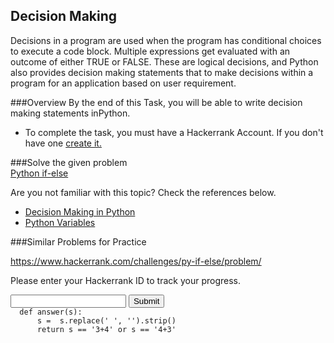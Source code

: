 ## Decision Making

Decisions in a program are used when the program has conditional choices to execute a code block. Multiple expressions get evaluated with an outcome of either TRUE or FALSE. These are logical decisions, and Python also provides decision making statements that to make decisions within a program for an application based on user requirement.
 
###Overview
By the end of this Task, you will be able to write decision making statements inPython.<br/>

* To complete the task, you must have a Hackerrank Account. If you don't have one 
[create it.](https://hackerrank.com/auth/signup)<br/>

###Solve the given problem<br/>
[Python if-else](https://www.hackerrank.com/challenges/write-a-function/problem)

Are you not familiar with this topic? Check the references below.<br/> 
* [Decision Making in Python](https://www.geeksforgeeks.org/decision-making-python-else-nested-elif)<br/>
* [Python Variables](https://tutorialsteacher.com/python/python-variables)<br/>

###Similar Problems for Practice

<https://www.hackerrank.com/challenges/py-if-else/problem/><br/>

Please enter your Hackerrank ID to track your progress.
<form method='POST'>
  <input name='answer'>
  <input type='submit' value='Submit'>
  <code class='code_checker'>
  def answer(s):
      s =  s.replace(' ', '').strip()
      return s == '3+4' or s == '4+3'
  </code>
</form>
